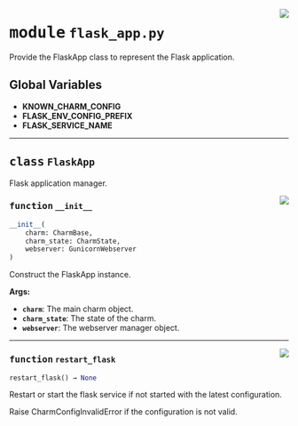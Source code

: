 <!-- markdownlint-disable -->

<a href="../src/flask_app.py#L0"><img align="right" style="float:right;" src="https://img.shields.io/badge/-source-cccccc?style=flat-square"></a>

# <kbd>module</kbd> `flask_app.py`
Provide the FlaskApp class to represent the Flask application. 

**Global Variables**
---------------
- **KNOWN_CHARM_CONFIG**
- **FLASK_ENV_CONFIG_PREFIX**
- **FLASK_SERVICE_NAME**


---

## <kbd>class</kbd> `FlaskApp`
Flask application manager. 

<a href="../src/flask_app.py#L21"><img align="right" style="float:right;" src="https://img.shields.io/badge/-source-cccccc?style=flat-square"></a>

### <kbd>function</kbd> `__init__`

```python
__init__(
    charm: CharmBase,
    charm_state: CharmState,
    webserver: GunicornWebserver
)
```

Construct the FlaskApp instance. 



**Args:**
 
 - <b>`charm`</b>:  The main charm object. 
 - <b>`charm_state`</b>:  The state of the charm. 
 - <b>`webserver`</b>:  The webserver manager object. 




---

<a href="../src/flask_app.py#L90"><img align="right" style="float:right;" src="https://img.shields.io/badge/-source-cccccc?style=flat-square"></a>

### <kbd>function</kbd> `restart_flask`

```python
restart_flask() → None
```

Restart or start the flask service if not started with the latest configuration. 

Raise CharmConfigInvalidError if the configuration is not valid. 


